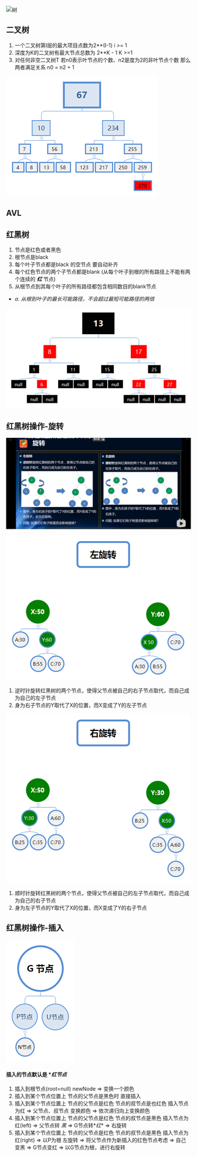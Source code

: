 ![树](https://www.bilibili.com/video/BV1j44y1q7k8/?spm_id_from=333.337.search-card.all.click&vd_source=8ddee7f1deaf1d90faf44a79c835fbc8 "Bili bili")

## 二叉树 
1. 一个二叉树第I层的最大项目点数为2**(I-1) i >= 1
2. 深度为K的二叉树有最大节点总数为 2**K - 1 K >=1
3. 对任何非空二叉树T 若n0表示叶节点的个数、n2是度为2的非叶节点个数 那么两者满足关系 n0 = n2 + 1

![二叉树](https://github.com/474366498/web-note/blob/main/note/%E7%AE%97%E6%B3%95/%E6%A0%91/files/binary-search-tree.png "二叉")


## AVL


## 红黑树
1. 节点是红色或者黑色
2. 根节点是black 
3. 每个叶子节点都是black 的空节点   要自动补齐
4. 每个红色节点的两个子节点都是blank (从每个叶子到根的所有路径上不能有两个连续的 **_红_** 节点)
5. 从根节点到其每个叶子的所有路径都包含相同数目的blank节点


* _a. 从根到叶子的最长可能路径，不会超过最短可能路径的两倍_


![二叉树](https://github.com/474366498/web-note/blob/main/note/%E7%AE%97%E6%B3%95/%E6%A0%91/files/red-blcnk-tree.png "红黑")




## 红黑树操作-旋转

![旋转](https://github.com/474366498/web-note/blob/main/note/%E7%AE%97%E6%B3%95/%E6%A0%91/files/rotate.png "旋转")

![左旋转](https://github.com/474366498/web-note/blob/main/note/%E7%AE%97%E6%B3%95/%E6%A0%91/files/left-rotate.png "左旋转")
1. 逆时针旋转红黑树的两个节点，使得父节点被自己的右子节点取代，而自己成为自己的左子节点
2. 身为右子节点的Y取代了X的位置，而X变成了Y的左子节点


![右旋转](https://github.com/474366498/web-note/blob/main/note/%E7%AE%97%E6%B3%95/%E6%A0%91/files/right-rotate.png "右旋转")
1. 顺时针旋转红黑树的两个节点，使得父节点被自己的左子节点取代，而自己成为自己的右子节点
2. 身为左子节点的Y取代了X的位置，而X变成了Y的右子节点


## 红黑树操作-插入

![节点简写](https://github.com/474366498/web-note/blob/main/note/%E7%AE%97%E6%B3%95/%E6%A0%91/files/insert.png "简写")
#### 插入的节点默认是 *_红节点_ 

1. 插入到根节点(root=null) newNode => 变换一个颜色
2. 插入到某个节点位置上 节点的父节点是黑色时 直接插入
3. 插入到某个节点位置上 节点的父节点是红色 节点的叔节点是也红色  插入节点为红 => 父节点、叔节点 变换颜色 => 依次递归向上变换颜色
4. 插入到某个节点位置上 节点的父节点是红色 节点的叔节点是黑色    插入节点为红(left) => 父节点转 *_黑_* => G节点转*_红_* => 右旋转
5. 插入到某个节点位置上 节点的父节点是红色 节点的叔节点是黑色    插入节点为红(right) => 以P为根 左旋转 => 将父节点作为新插入的红色节点考虑 => 自己变黑 => G节点变红 => 以G节点为根，进行右旋转










